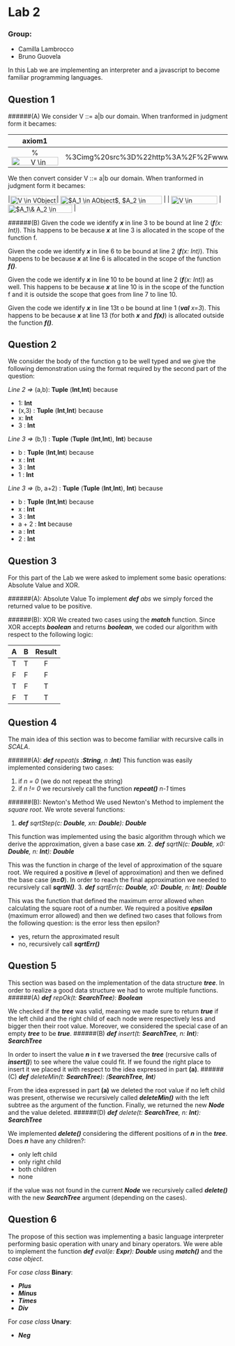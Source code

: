 Lab 2
====

### Group:
- Camilla Lambrocco
- Bruno Guovela

In this Lab we are implementing an interpreter and a javascript to become familiar programming languages.

## Question 1 

######(A)
We consider V ::= a|b our domain. When tranformed in judgment form it becames:


| **axiom1** |  **axiom2**|    
|:-------: | :------: |
|%<img src="http://www.sciweavers.org/tex2img.php?eq=V%20%5Cin%20VObject&bc=White&fc=Black&im=jpg&fs=12&ff=arev&edit=0" align="center" border="0" alt="V \in VObject" width="107" height="19" />| %3Cimg%20src%3D%22http%3A%2F%2Fwww.sciweavers.org%2Ftex2img.php%3Feq%3DV%2520%255Cin%2520VObject%26bc%3DWhite%26fc%3DBlack%26im%3Djpg%26fs%3D12%26ff%3Darev%26edit%3D0%22%20align%3D%22center%22%20border%3D%220%22%20alt%3D%22V%20%5Cin%20VObject%22%20width%3D%22107%22%20height%3D%2219%22%20%2F%3E |


We then convert consider V ::= a|b our domain. When tranformed in judgment form it becames:


|<img src="http://www.sciweavers.org/tex2img.php?eq=V%20%5Cin%20VObject&bc=White&fc=Black&im=jpg&fs=12&ff=arev&edit=0" align="center" border="0" alt="V \in VObject" width="107" height="19" />| <img src="http://www.sciweavers.org/tex2img.php?eq=%24A_1%20%5Cin%20AObject%24%2C%20%24A_2%20%5Cin%20AObject%24&bc=White&fc=Black&im=jpg&fs=12&ff=arev&edit=0" align="center" border="0" alt="$A_1 \in AObject$, $A_2 \in AObject$" width="233" height="19" /> |
| <img src="http://www.sciweavers.org/tex2img.php?eq=V%20%5Cin%20AObject%24&bc=White&fc=Black&im=jpg&fs=12&ff=arev&edit=0" align="center" border="0" alt="V \in AObject$" width="106" height="19" /> | <img src="http://www.sciweavers.org/tex2img.php?eq=%24A_1%5C%26%20A_2%20%5Cin%20AObject%24&bc=White&fc=Black&im=jpg&fs=12&ff=arev&edit=0" align="center" border="0" alt="$A_1\& A_2 \in AObject$" width="147" height="19" /> |

######(B)
Given the code we identify ***x*** in line 3 to be bound at line 2 (_**f**(x: Int)_). This happens to be because ***x*** at line 3 is allocated in the scope of the function f.

Given the code we identify ***x*** in line 6 to be bound at line 2 (_**f**(x: Int)_). This happens to be because ***x*** at line 6 is allocated in the scope of the function ***f()***. 

Given the code we identify ***x*** in line 10 to be bound at line 2 (_**f**(x: Int)_) as well. This happens to be because ***x*** at line 10 is in the scope of the function f and it is outside the scope that goes from line 7 to line 10.

Given the code we identify ***x*** in line 13t o be bound at line 1 (_**val** x=3_). This happens to be because ***x*** at line 13 (for both ***x*** and ***f(x)***) is allocated outside the function ***f()***. 

## Question 2

We consider the body of the function g to be well typed and we give the following demonstration using the format required by the second part of the question:

*Line 2 =>* (a,b): **Tuple** (**Int**,**Int**)  because
- 1: **Int**
- (x,3) : **Tuple** (**Int**,**Int**)  because
- x: **Int**
- 3 : **Int**

*Line 3 =>* (b,1) : **Tuple** (**Tuple** (**Int**,**Int**), **Int**) because
- b : **Tuple** (**Int**,**Int**)  because
- x : **Int**
- 3 : **Int**
- 1 : **Int**

*Line 3 =>* (b, a+2) : **Tuple** (**Tuple** (**Int**,**Int**), **Int**) because
- b : **Tuple** (**Int**,**Int**) because
- x : **Int**
- 3 : **Int**
- a + 2 : **Int** because
- a : **Int**
- 2 : **Int**

## Question 3
For this part of the Lab we were asked to implement some basic operations: Absolute Value and XOR.

######(A): Absolute Value
To implement _**def** abs_ we simply forced the returned value to be positive.

######(B): XOR
We created two cases using the ***match*** function. Since XOR accepts ***boolean*** and returns ***boolean***, we coded our algorithm with respect to the
following logic:

|     A      |     B     |     Result     |
|:------------: | :---------------: | :-----: |
| T | T | F |
| F | F | F |
| T | F  | T |
| F | T  | T |

## Question 4

The main idea of this section was to become familiar with recursive calls in *SCALA*. 

######(A): _**def** repeat(s :**String**, n :**Int**)_
This function was easily implemented considering two cases:
1. if *n = 0* (we do not repeat the string) 
2. if *n != 0* we recursively call the function ***repeat()*** *n-1* times

######(B): Newton's Method
We used Newton's Method to implement the *square root*. We wrote several functions:
1. _**def** sqrtStep(c: **Double**, xn: **Double**): **Double**_

This function was implemented using the basic algorithm through which we derive the approximation, given a base case ***xn***.
2. _**def** sqrtN(c: **Double**, x0: **Double**, n: **Int**): **Double**_

This was the function in charge of the level of approximation of the square root. We required a positive ***n*** (level of approximation) and then we defined the base case (***n=0***). In order to reach the final approximation we needed to recursively call ***sqrtN()***.
3. _**def** sqrtErr(c: **Double**, x0: **Double**, n: **Int**): **Double**_

This was the function that defined the maximum error allowed when calculating the square root of a number. We required a positive ***epsilon*** (maximum error allowed) and then we defined two cases that follows from the following question: is the error less then epsilon? 
- yes, return the approximated result
- no, recursively call ***sqrtErr()***

## Question 5

This section was based on the implementation of the data structure ***tree***. In order to realize a good data structure we had to wrote multiple functions.
######(A) _**def** repOk(t: **SearchTree**): **Boolean**_

We checked if the ***tree*** was valid, meaning we made sure to return ***true*** if the left child and the right child of each node were respectively less and bigger then their root value. Moreover, we considered the special case of an empty ***tree*** to be ***true***.
######(B) _**def** insert(t: **SearchTree**, n: **Int**): **SearchTree**_

In order to insert the value ***n*** in ***t*** we traversed the ***tree*** (recursive calls of ***insert()***) to see where the value could fit. If we found the right place to insert it we placed it with respect to the idea expressed in part **(a)**.
######(C) _**def** deleteMin(t: **SearchTree**): (**SearchTree**, **Int**)_

From the idea expressed in part **(a)** we deleted the root value if no left child was present, otherwise we recursively called ***deleteMin()*** with the left subtree as the argument of the function. Finally, we returned the new ***Node*** and the value deleted.
######(D) _**def** delete(t: **SearchTree**, n: **Int**): **SearchTree**_

We implemented ***delete()*** considering the different positions of  ***n*** in the ***tree***. Does ***n*** have any children?:
- only left child
- only right child
- both children
- none

if the value was not found in the current ***Node*** we recursively called ***delete()*** with the new ***SearchTree*** argument (depending on the cases).

## Question 6

The propose of this section was implementing a basic language interpreter performing basic operation with unary and binary operators. We were able to implement the function _**def** eval(e: **Expr**): **Double**_ using ***match()*** and the *case object*.

For  *case class* **Binary**:
- ***Plus***
- ***Minus***
- ***Times***
- ***Div***

For *case class* **Unary**: 
- ***Neg***

